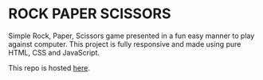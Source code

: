 <h1>ROCK PAPER SCISSORS</h1>
<p>Simple Rock, Paper, Scissors game presented in a fun easy manner to play against computer. This project is fully responsive and made using pure HTML, CSS and JavaScript.</p>
<p>This repo is hosted <a href="https://jarihant701.github.io/rock-paper-scissor/">here</a>.</p>